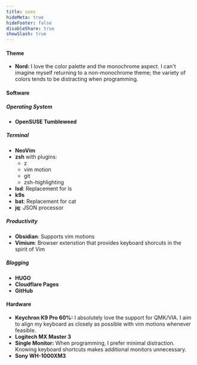 ```yaml
---
title: uses
hideMeta: true
hideFooter: false
disableShare: true
showSlash: true
---
```

#### Theme
- **Nord:** I love the color palette and the monochrome aspect. I can't imagine myself returning to a non-monochrome theme; the variety of colors tends to be distracting when programming.
#### Software
##### Operating System
- **OpenSUSE Tumbleweed**
##### Terminal
- **NeoVim**
- **zsh** with plugins:
  - z 
  - vim motion 
  - git 
  - zsh-highlighting 
- **lsd**: Replacement for ls
- **k9s**
- **bat**: Replacement for cat
- **jq**: JSON processor
##### Productivity
- **Obsidian**: Supports vim motions
- **Vimium**: Browser extenstion that provides keyboard shorcuts in the spirit of Vim
##### Blogging
- **HUGO**
- **Cloudflare Pages**
- **GitHub**

#### Hardware
- **Keychron K9 Pro 60%:** I absolutely love the support for QMK/VIA. I aim to align my keyboard as closely as possible with vim motions whenever feasible.
- **Logitech MX Master 3**
- **Single Monitor:** When programming, I prefer minimal distraction. Knowing keyboard shortcuts makes additional monitors unnecessary.
- **Sony WH-1000XM3**
